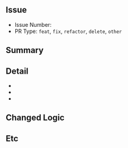 ## Issue
+ Issue Number: <!-- #issue -->
+ PR Type: `feat`, `fix`, `refactor`, `delete`, `other`

## Summary
<!-- 해당 기능에 대한 요약글 -->

## Detail
<!-- 해당 기능에 대한 상세 요소-->
- 
- 
- 

## Changed Logic
<!-- 고친 사항(아닌 경우 삭제) -->

## Etc
